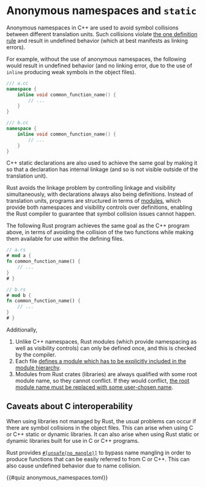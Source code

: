 # Anonymous namespaces and `static`

Anonymous namespaces in C++ are used to avoid symbol collisions between
different translation units. Such collisions violate [the one definition
rule](https://timsong-cpp.github.io/cppwp/n4950/basic.def.odr#14) and result in
undefined behavior (which at best manifests as linking errors).

For example, without the use of anonymous namespaces, the following would result
in undefined behavior (and no linking error, due to the use of `inline` producing
weak symbols in the object files).

```cpp
/// a.cc
namespace {
    inline void common_function_name() {
        // ...
    }
}

/// b.cc
namespace {
    inline void common_function_name() {
        // ...
    }
}
```

C++ static declarations are also used to achieve the same goal by making it so that
a declaration has internal linkage (and so is not visible outside of the
translation unit).

Rust avoids the linkage problem by controlling linkage and visibility
simultaneously, with declarations always also being definitions. Instead of
translation units, programs are structured in terms of
[modules](/idioms/encapsulation/headers.md), which provide both namespaces and
visibility controls over definitions, enabling the Rust compiler to guarantee
that symbol collision issues cannot happen.

The following Rust program achieves the same goal as the C++ program above, in
terms of avoiding the collision of the two functions while making them available
for use within the defining files.

```rust
// a.rs
# mod a {
fn common_function_name() {
    // ...
}
# }

// b.rs
# mod b {
fn common_function_name() {
    // ...
}
# }
```

Additionally,

1. Unlike C++ namespaces, Rust modules (which provide namespacing as well as
   visibility controls) can only be defined once, and this is checked by the
   compiler.
2. Each file [defines a module which has to be explicitly included in the module
   hierarchy](https://doc.rust-lang.org/stable/book/ch07-05-separating-modules-into-different-files.html).
2. Modules from Rust crates (libraries) are always qualified with some root
   module name, so they cannot conflict. If they would conflict, [the root
   module name must be replaced with some user-chosen
   name](https://doc.rust-lang.org/cargo/reference/specifying-dependencies.html#renaming-dependencies-in-cargotoml).

## Caveats about C interoperability

When using libraries not managed by Rust, the usual problems can occur if there are symbol collisions in the
object files. This can arise when using C or C++ static or dynamic libraries. 
It can also arise when using Rust static or dynamic libraries built for use in C or
C++ programs.

Rust provides [`#[unsafe(no_mangle)]`](https://doc.rust-lang.org/reference/abi.html#the-no_mangle-attribute) to bypass name mangling
in order to produce functions that can be easily
referred to from C or C++. This can also cause undefined behavior due to name collision.

{{#quiz anonymous_namespaces.toml}}
